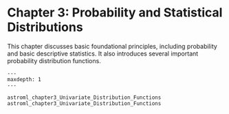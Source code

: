 # Chapter 3: Probability and Statistical Distributions

This chapter discusses basic foundational principles, including probability and basic descriptive
statistics. It also introduces several important probability distribution functions.


```{toctree}
---
maxdepth: 1
---

astroml_chapter3_Univariate_Distribution_Functions
astroml_chapter3_Univariate_Distribution_Functions
```
